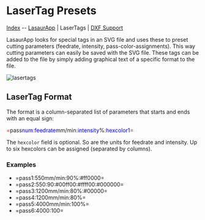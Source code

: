 LaserTag Presets
==================

[Index](index.md) -- [LasaurApp](lasaurapp.md) | LaserTags | [DXF Support](dxf_import.md)

LasaurApp looks for special tags in an SVG file and uses these to preset cutting parameters (feedrate, intensity, pass-color-assignments). This way cutting parameters can easily be saved with the SVG file. These tags can be added to the file by simply adding graphical text of a specific format to the file.

![lasertags](http://farm9.staticflickr.com/8378/8423980589_436253c688.jpg)

LaserTag Format
---------------

The format is a column-separated list of parameters that starts and ends with an equal sign:

<span style="color:#ff0000">=</span>pass<span style="color:#0000ff">num</span><span style="color:#ff0000">:</span><span style="color:#0000ff">feedrate</span>mm/min<span style="color:#ff0000">:</span><span style="color:#0000ff">intensity</span>%<span style="color:#ff0000">:</span><span style="color:#0000ff">hexcolor1</span><span style="color:#ff0000">=</span>

The `hexcolor` field is optional. So are the units for feedrate and intensity. Up to six hexcolors can be assigned (separated by columns).

### Examples

- =pass1:550mm/min:90%:#ff0000=
- =pass2:550:90:#00ff00:#ffff00:#000000=
- =pass3:1200mm/min:80%:#00000=
- =pass4:1200mm/min:80%=
- =pass5:4000mm/min:100%=
- =pass6:4000:100=
